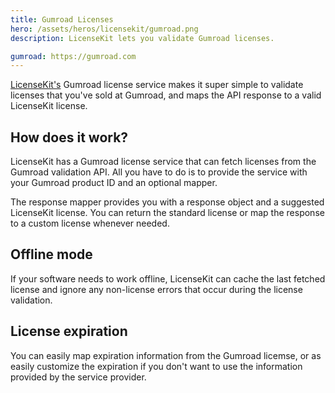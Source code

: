 ```yaml
---
title: Gumroad Licenses
hero: /assets/heros/licensekit/gumroad.png
description: LicenseKit lets you validate Gumroad licenses.

gumroad: https://gumroad.com
---
```


[LicenseKit's](/licensekit) Gumroad license service makes it super simple to validate licenses that you've sold at Gumroad, and maps the API response to a valid LicenseKit license.


## How does it work?

LicenseKit has a Gumroad license service that can fetch licenses from the Gumroad validation API. All you have to do is to provide the service with your Gumroad product ID and an optional mapper.

The response mapper provides you with a response object and a suggested LicenseKit license. You can return the standard license or map the response to a custom license whenever needed.


## Offline mode

If your software needs to work offline, LicenseKit can cache the last fetched license and ignore any non-license errors that occur during the license validation.


## License expiration

You can easily map expiration information from the Gumroad licemse, or as easily customize the expiration if you don't want to use the information provided by the service provider.
